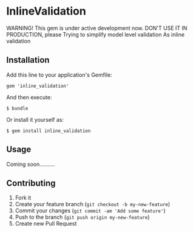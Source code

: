 # InlineValidation
WARNING! This gem is under active development now. DON'T USE IT IN PRODUCTION, please
Trying to simplify model level validation As inline validation 

## Installation

Add this line to your application's Gemfile:

    gem 'inline_validation'

And then execute:

    $ bundle

Or install it yourself as:

    $ gem install inline_validation

## Usage

Coming soon..........

## Contributing

1. Fork it
2. Create your feature branch (`git checkout -b my-new-feature`)
3. Commit your changes (`git commit -am 'Add some feature'`)
4. Push to the branch (`git push origin my-new-feature`)
5. Create new Pull Request
